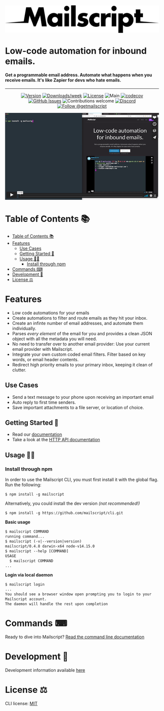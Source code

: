 <p align="center">
  <img src="../../docs/media/Mailscript_Black.png">
</p>
<p align="center">
  <H1>Low-code automation for inbound emails.</H1>
 <H4> Get a programmable email address. Automate what happens when you receive emails. It's like Zapier for devs who hate emails.</H4>
</p>

<div align="center">

<hr/>

[![Version](https://img.shields.io/npm/v/mailscript.svg)](https://npmjs.org/package/mailscript)
[![Downloads/week](https://img.shields.io/npm/dw/mailscript.svg)](https://npmjs.org/package/mailscript)
[![License](https://img.shields.io/npm/l/mailscript.svg)](https://github.com/mailscript/mailscript/blob/master/package.json)
![Main](https://github.com/mailscript/cli/workflows/Main/badge.svg)
[![codecov](https://codecov.io/gh/mailscript/cli/branch/main/graph/badge.svg)](https://codecov.io/gh/mailscript/cli)
[![GitHub Issues](https://img.shields.io/github/issues/mailscript/cli.svg)](https://github.com/mailscript/cli/issues)
![Contributions welcome](https://img.shields.io/badge/contributions-welcome-orange.svg)
[![Discord](https://img.shields.io/discord/475789330380488707?color=blueviolet&label=discord&style=flat-square)](https://discord.gg/US24HAVYq2)
<a href="https://twitter.com/intent/follow?screen_name=getmailscript">
  <img src="https://img.shields.io/twitter/follow/getmailscript.svg?label=Follow%20@getmailscript" alt="Follow @getmailscript" />
</a>

</div>

<p align="center">
  <a href="https://vimeo.com/514763976">
    <img src="../../docs/media/vimeo_video_min.png">
  </a>
<p>



# Table of Contents 📚
- [Table of Contents 📚](#table-of-contents-)
- [Features](#features)
  - [Use Cases](#use-cases)
  - [Getting Started 🚀](#getting-started-)
  - [Usage 👩‍💻](#usage-)
    - [Install through npm](#install-through-npm)
- [Commands ⌨](#commands-)
- [Development 💬](#development-)
- [License ⚖](#license-)

# Features
* Low code automations for your emails
* Create automations to filter and route emails as they hit your inbox.
* Create an infinte number of email addresses, and automate them individually.
* Parses *every element* of the email for you and provides a clean JSON object with all the metadata you will need.
* No need to transfer over to another email provider: Use your current email provider with Mailscript.
* Integrate your own custom coded email filters. Filter based on key words, or email header contents.
* Redirect high priority emails to your primary inbox, keeping it clean of clutter.

## Use Cases
* Send a text message to your phone upon receiving an important email
* Auto reply to first time senders.
* Save important attachments to a file server, or location of choice.

## Getting Started 🚀
* Read our [documentation](https://docs.mailscript.com/)
* Take a look at the [HTTP API documentation](https://api.mailscript.com/)

## Usage 👩‍💻
### Install through npm
In order to use the Mailscript CLI, you must first install it with the global flag. Run the following:
```sh-session
$ npm install -g mailscript
```
Alternatively, you could install the dev version *(not recommended!)*
```sh-session
$ npm install -g https://github.com/mailscript/cli.git
```
**Basic usage** 
```
$ mailscript COMMAND
running command...
$ mailscript (-v|--version|version)
mailscript/0.4.8 darwin-x64 node-v14.15.0
$ mailscript --help [COMMAND]
USAGE
  $ mailscript COMMAND
...
```
**Login via local daemon**
```sh-session
$ mailscript login
... 
You should see a browser window open prompting you to login to your Mailscript account. 
The daemon will handle the rest upon completion
```
# Commands ⌨
Ready to dive into Mailscript? [Read the command line documentation](https://github.com/mailscript/cli/tree/main/docs)

# Development 💬

Development information available [here](docs/develop.md) 

# License ⚖
CLI license: [MIT](https://github.com/mailscript/cli/blob/main/LICENSE)
